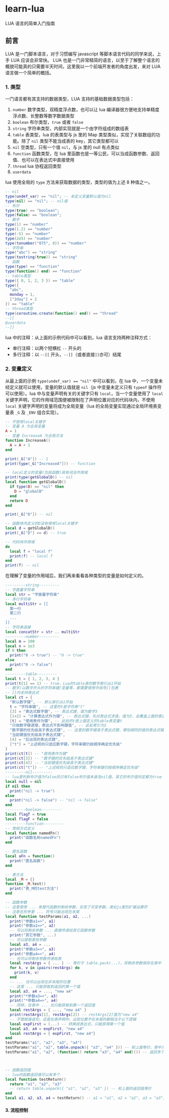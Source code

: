 # learn-lua

LUA 语言的简单入门指南

## 前言

LUA 是一门脚本语言，对于习惯编写 javascript 等脚本语言代码的同学来说，上手 LUA 应该会非常快。
LUA 也是一门非常精简的语言，以至于了解整个语言的概貌可能真的只需要半天时间，这里我以一个前端开发者的角度出发，来对 LUA 语言做一个简单的概括。

### 1. 类型

一门语言都有其支持的数据类型，LUA 支持的基础数据类型包括：

1. `number` 数字类型，双精度浮点数，也可以让 lua 编译器很方便地支持单精度浮点数、长整数等数字数据类型
2. `boolean` 布尔类型，`true` 或者 `false`
3. `string` 字符串类型，内部实现就是一个由字符组成的数组表
4. `table` 表类型，lua 的表类型与 js 里的 Map 类型类似，实现了关联数组的功能。除了 `nil` 类型不能当成表的 key，其它类型都可以
5. `nil` 空类型，只有一个值 `nil`，与 js 里的 null 有点类似
6. `function` 函数类型，在 lua 里函数也是一等公民，可以当成函数参数、返回值、也可以在表达式中直接使用
7. `thread` lua 协程返回类型
8. `userdata`

lua 使用全局的 `type` 方法来获取数据的类型，类型的值为上述 8 种值之一。

```lua
-- nil
type(undef_var) == "nil"; -- 未定义变量默认值为nil
type(nil) == "nil"; -- nil值
-- 布尔
type(true) == "boolean";
type(false) == "boolean";
-- 数字
type(1) == "number"
type(1.2) == "number"
type(-5) == "number"
type(2e5) == "number"
type(tonumber("075", 8)) == "number"
-- 字符串
type("abc") == "string"
type(tostring(true)) == "string"
-- 函数
type(type) == "function"
type(function() end) == "function"
-- table类型
type({ 0, 1, 2, 3 }) == "table"
type({
  "abc",
  monday = 1,
  ["2day"] = 2
}) == "table"
-- thread类型
type(coroutine.create(function() end)) == "thread"
--[[
@userdata
--]]
```

lua 中的注释：从上面的示例代码中可以看到，lua 语言支持两种注释方式：

- 单行注释：以两个短横杠 `--` 开头的
- 多行注释：以 `--[[` 开头，`--]]`（或者直接`]]`亦可）结尾

### 2. 变量定义

从最上面的示例 `type(undef_var) == "nil"` 中可以看到，在 lua 中，一个变量未经定义就可以使用，变量的默认值就是 `nil`（js 中变量未定义只有 `typeof` 操作符可以使用）。lua 中与变量声明有关的关键字只有 `local`，当一个变量使用了 `local` 关键字声明，它的作用域范围便被限制在了声明位置对应的代码块内，不使用 `local` 关键字声明的变量将成为全局变量（lua 的全局变量实现通过全局环境表变量表 `_G` 及 `_ENV` 组合实现）。

```lua
-- 不使用local关键字
-- 变量 A 为全局变量
A = 1
-- 变量 IncreaseA 为全局方法
function IncreaseA()
  A = A + 1
end

print(_G["A"]) -- 1
print(type(_G["IncreaseA"])) -- function

-- local定义的变量(包括函数)具有词法作用域
print(type(getGlobalD)) -- nil
local function getGlobalD()
  if type(D) == "nil" then
    D = "globalB"
  end
  return D
end

print(_G["D"]) -- nil

-- 函数体内定义的D没有使用local关键字
local d = getGlobalD()
print(_G["D"] == d) -- true

-- 代码块作用域
do
  local f = "local f"
  print(f) -- local f
end
print(f) -- nil
```

在理解了变量的作用域后，我们再来看看各种类型的变量是如何定义的。

```lua
---------string---------
-- 字面量字符串
local str = "字面量字符串"
-- 多行字符串
local multiStr = [[
  第一行
  第二行
  ...
]]
-- 字符串连接
local concatStr = str .. multiStr
---------number---------
local m = 100
local n = 1e3
if 0 then
  print("0 -> true") -- "0 -> true"
else
  print("0 -> false")
end
---------table---------
local t = { 1, 2, 3, 4 }
print(t[1] == 1) -- true，Lua的table表的数字索引从1开始
-- 数字/以数字开头的字符串键/变量等，都需要使用中括号[]包裹
-- []内支持表达式
local ct = {
  "默认数字键", -- 默认索引从1开始
  t = "字符串键", -- 这里的t是字符串"t"
  [3] = "表达式数字键", -- 表达式键，值为数字3
  [1+2] = "计算表达式作为键", -- 表达式键，先对表达式求值，值为3，会覆盖上面的表达式键
  [t] = "使用表作为键", -- 此处的t是上面定义的table表变量t
  "只按数字键递增，表达式不影响键值", -- 此处索引为2
  "数字键的优先级高于表达式键", -- 这里的数字键高于表达式键，哪怕相同的值的表达式键出现在后面
  "当前键值优先级高于表达式键",
  [4] = "后出现的表达式键",
  ["t"] = "上述规则只适应数字键，字符串键仍按顺序确定优先级"
}
print(ct[t]) -- "使用表作为键"
print(ct[3]) -- "数字键的优先级高于表达式键"
print(ct[4]) -- "当前键值优先级高于表达式键"
print(ct["t"]) -- "上述规则只适应数字键，字符串键仍按顺序确定优先级"
---------nil---------
-- lua里判断布尔值为false的只有false布尔值本身及nil值，其它的布尔值判定都为true
local null = nil
if nil then
  print("nil -> true")
else
  print("nil -> false") -- "nil -> false"
end
---------boolean---------
local flagT = true
local flagF = false
---------function---------
-- 常规方式定义
local function namedFn()
  print("函数名称namedFn")
end

-- 匿名函数
local aFn = function()
  print("匿名函数")
end

-- 表方法
local _M = {}
function _M.test()
  print("表_M的test方法")
end

-- 函数参数
-- 这里使用 ... 来替代函数的剩余参数，实现了可变参数，类似js里的扩展运算符
-- 注意在形参里 ... 符号只能出现在末尾
local function testParams(a1, a2, ...)
  print("参数a1=>", a1)
  print("参数a2=>", a2)
  -- 可以将剩余参数 ... 直接传递给其它函数参数
  print("其它参数", ...)
  -- 可以提取某些参数
  local a3, a4 = ...
  print("参数a3=>", a3)
  print("参数a4=>", a4)
  -- 也可以将剩余参数传递给表
  local restArgs = { ... } -- 等价于 table.pack(...)，将剩余参数保存在表中
  for k, v in ipairs(restArgs) do
    print(k, v)
  end
  -- ... 也可以出现在非末尾的位置
  -- 这里 ... 只能获取到返回的第一个值
  local a3, a4 = ..., "new a4"
  print("*参数a3=>", a3)
  print("*参数a4=>", a4)
  -- 同样，在表中 ... 也只能获取到第一个返回值
  local restArgs = { ..., "new a4" }
  print(restArgs[1], restArgs[2]) -- restArgs[2]值为"new a4"
  -- 不管赋值语句，还是在表声明中，出现位置不在末尾的都相当于以下逻辑
  local expFirst = (...) -- 转换成表达式，只能获得第一个值
  local a3, a4 = expFirst, "new a4"
  local restArgs = { expFirst, "new a4"}
end
testParams("a1", "a2", "a3", "a4")
testParams("a1", "a2", table.unpack({ "a3", "a4" })) -- 和上面等价，表中元素会逐个展开
testParams("a1", "a2", (function() return "a3", "a4" end)()) -- 返回多个值的函数调用结果也可以直接被展开



-- 函数返回值
-- lua的函数返回值可以有多个
local function testReturn()
  return "a1", "a2", "a3"
  -- return table.unpack({ "a1", "a2", "a3" }) -- 和上面的返回值等价
end
local a1, a2, a3, a4 = testReturn() -- a1 = "a1", a2 = "a2", a3 = "a3", a4 = nil

```

#### 3. 流程控制
